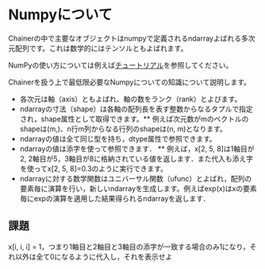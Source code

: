 # Numpyについて

Chainerの中で主要なオブジェクトはnumpyで定義されるndarrayよばれる多次元配列です。これは数学的にはテンソルともよばれます。

NumPyの使い方については例えば[チュートリアル](http://naoyat.hatenablog.jp/entry/2011/12/29/021414)を参照してください。

Chainerを扱う上で最低限必要なNumpyについての知識について説明します。

* 各次元は軸（axis）ともよばれ、軸の数をランク（rank）とよびます。
* ndarrayの寸法（shape）は各軸の配列長を表す整数からなるタプルで指定され，shape属性として取得できます。** 例えば次元数がmのベクトルのshapeは(m,)、n行m列からなる行列のshapeは(n, m)となります。
* ndarrayの値は全て同じ型を持ち，dtype属性で参照できます。
* ndarrayの値は添字を使って参照できます．
** 例えば，x[2, 5, 8]は1軸目が2, 2軸目が5，3軸目が8に格納されている値を返します．また代入も添え字を使ってx[2, 5, 8]=0.3のように実行できます。
* ndarrayに対する数学関数はユニバーサル関数（ufunc）とよばれ，配列の要素毎に演算を行い，新しいndarrayを生成します。例えばexp(x)はxの要素毎にexpの演算を適用した結果得られるndarrayを返します．

## 課題

x[i, i, i] = 1，つまり1軸目と2軸目と3軸目の添字が一致する場合のみ1になり，それ以外は全て0になるように代入し，それを表示せよ